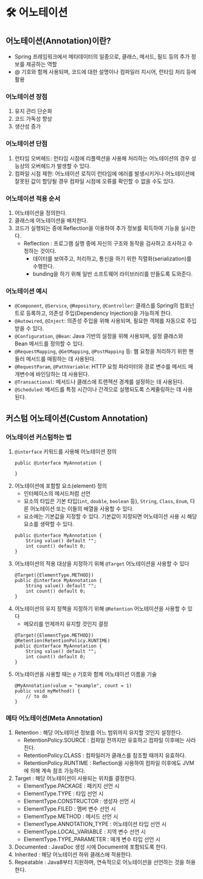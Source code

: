 # 🛠 어노테이션

## 어노테이션(Annotation)이란?
- Spring 프레임워크에서 메타데이터의 일종으로, 클래스, 메서드, 필드 등의 추가 정보를 제공하는 역할
- @ 기호와 함께 사용되며, 코드에 대한 설명이나 컴파일러 지시어, 런타임 처리 등에 활용

### 어노테이션 장점
1. 유지 관리 단순화
2. 코드 가독성 향상
3. 생산성 증가

### 어노테이션 단점
1. 런타임 오버헤드: 런타임 시점에 리플렉션을 사용해 처리하는 어노테이션의 경우 성능상의 오버헤드가 발생할 수 있다.
2. 컴파일 시점 제한: 어노테이션 로직이 런타임에 에러를 발생시키거나 어노테이션에 잘못된 값이 할당될 경우 컴파일 시점에 오류를 확인할 수 없을 수도 있다.
  
### 어노테이션 적용 순서
1. 어노테이션을 정의한다.
2. 클래스에 어노테이션을 배치한다.
3. 코드가 실행되는 중에 Reflection을 이용하여 추가 정보를 획득하여 기능을 실시한다.
    - Reflection : 프로그램 실행 중에 자신의 구조와 동작을 검사하고 조사하고 수정하는 것이다.
        - 데이터를 보여주고, 처리하고, 통신을 하기 위한 직렬화(serialization)를 수행한다.
        - bunding을 하기 위해 일반 소프트웨어 라이브러리를 만들도록 도와준다.

### 어노테이션 예시
- `@Component`, `@Service`, `@Repository`, `@Controller`: 클래스를 Spring의 컴포넌트로 등록하고, 의존성 주입(Dependency Injection)을 가능하게 한다.
- `@Autowired`, `@Inject`: 의존성 주입을 위해 사용되며, 필요한 객체를 자동으로 주입받을 수 있다.
- `@Configuration`, `@Bean`: Java 기반의 설정을 위해 사용되며, 설정 클래스와 Bean 메서드를 정의할 수 있다.
- `@RequestMapping`, `@GetMapping`, `@PostMapping` 등: 웹 요청을 처리하기 위한 핸들러 메서드를 매핑하는 데 사용된다.
- `@RequestParam`, `@PathVariable`: HTTP 요청 파라미터와 경로 변수를 메서드 매개변수에 바인딩하는 데 사용된다.
- `@Transactional`: 메서드나 클래스에 트랜잭션 경계를 설정하는 데 사용된다.
- `@Scheduled`: 메서드를 특정 시간이나 간격으로 실행되도록 스케줄링하는 데 사용된다.
  

## 커스텀 어노테이션(Custom Annotation)
  
### 어노테이션 커스텀하는 법
1. `@interface` 키워드를 사용해 어노테이션 정의
    ```
    public @interface MyAnnotation {
      
    }
    ```
2. 어노테이션에 포함할 요소(element) 정의
    - 인터페이스의 메서드처럼 선언
    - 요소의 타입은 기본 타입(`int`, `double`, `boolean` 등), `String`, `Class`, `Enum`, 다른 어노테이션 또는 이들의 배열을 사용할 수 있다.
    - 요소에는 기본값을 지정할 수 있다. 기본값이 지정되면 어노테이션 사용 시 해당 요소를 생략할 수 있다.
    ```
    public @interface MyAnnotation {
        String value() default "";
        int count() default 0;
    }
    ```
3. 어노테이션의 적용 대상을 지정하기 위해 `@Target` 어노테이션을 사용할 수 있다
    ```
    @Target({ElementType.METHOD})
    public @interface MyAnnotation {
        String value() default "";
        int count() default 0;
    }
    ```
4. 어노테이션의 유지 정책을 지정하기 위해 `@Retention` 어노테이션을 사용할 수 있다
    - 메모리를 언제까지 유지할 것인지 결정
    ```
    @Target({ElementType.METHOD})
    @Retention(RetentionPolicy.RUNTIME)
    public @interface MyAnnotation {
        String value() default "";
        int count() default 0;
    }
    ```
5. 어노테이션을 사용할 때는 `@` 기호와 함께 어노테이션 이름을 기술
    ```
    @MyAnnotation(value = "example", count = 1)
    public void myMethod() {
        // to do
    }
    ```

### 메타 어노테이션(Meta Annotation)
1. Retention : 해당 어노테이션 정보를 어느 범위까지 유지할 것인지 설정한다.
    - RetentionPolicy.SOURCE : 컴파일 전까지만 유효하고 컴파일 이후에는 사라진다.
    - RetentionPolicy.CLASS : 컴파일러가 클래스를 참조할 때까지 유효하다.
    - RetentionPolicy.RUNTIME : Reflection을 사용하여 컴파일 이후에도 JVM에 의해 계속 참조 가능하다.
2. Target : 해당 어노테이션이 사용되는 위치를 결정한다.
    - ElementType.PACKAGE : 패키지 선언 시
    - ElementType.TYPE : 타입 선언 시
    - ElementType.CONSTRUCTOR : 생성자 선언 시
    - ElementType.FILED : 멤버 변수 선언 시
    - ElementType.METHOD : 메서드 선언 시
    - ElementType.ANNOTATION_TYPE : 어노테이션 타입 선언 시
    - ElementType.LOCAL_VARIABLE : 지역 변수 선언 시
    - ElementType.TYPE_PARAMETER : 매개 변수 타입 선언 시
3. Documented : JavaDoc 생성 시에 Document에 포함되도록 한다.
4. Inherited : 해당 어노테이션 하위 클래스에 적용한다.
5. Repeatable : Java8부터 지원하며, 연속적으로 어노테이션을 선언하는 것을 허용한다.
